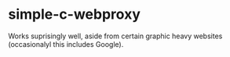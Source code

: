 # simple-c-webproxy

Works suprisingly well, aside from certain graphic heavy websites (occasionalyl this includes Google).
